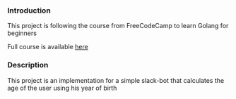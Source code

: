 ### Introduction
This project is following the course from FreeCodeCamp to learn Golang for beginners

Full course is available [here](https://youtu.be/jFfo23yIWac)

### Description
This project is an implementation for a simple slack-bot that calculates the age of the user using his year of birth
